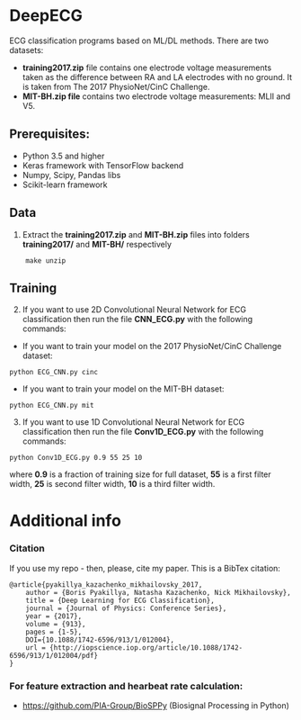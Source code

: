 # DeepECG
ECG classification programs based on ML/DL methods. There are two datasets:
 - **training2017.zip** file contains one electrode voltage measurements taken as the difference between RA and LA electrodes with no ground. It is taken from The 2017 PhysioNet/CinC Challenge.
 - **MIT-BH.zip file** contains two electrode voltage measurements: MLII and V5.

## Prerequisites:
- Python 3.5 and higher
- Keras framework with TensorFlow backend
- Numpy, Scipy, Pandas libs
- Scikit-learn framework 

## Data
1) Extract the **training2017.zip** and **MIT-BH.zip** files into folders **training2017/** and **MIT-BH/** respectively

```
    make unzip
```

## Training 

2) If you want to use 2D Convolutional Neural Network for ECG classification then run the file **CNN_ECG.py** with the following commands:
 - If you want to train your model on the 2017 PhysioNet/CinC Challenge dataset:

```
python ECG_CNN.py cinc
```

 - If you want to train your model on the MIT-BH dataset:

```
python ECG_CNN.py mit

```
3) If you want to use 1D Convolutional Neural Network for ECG classification then run the file **Conv1D_ECG.py** with the following commands:

```
python Conv1D_ECG.py 0.9 55 25 10
```

where **0.9** is a fraction of training size for full dataset, **55** is a first filter width, **25** is second filter width, **10** is a third filter width.
  
# Additional info
### Citation
If you use my repo - then, please, cite my paper. This is a BibTex citation:


    @article{pyakillya_kazachenko_mikhailovsky_2017,
        author = {Boris Pyakillya, Natasha Kazachenko, Nick Mikhailovsky},
        title = {Deep Learning for ECG Classification},
        journal = {Journal of Physics: Conference Series},
        year = {2017},
        volume = {913},
        pages = {1-5},
        DOI={10.1088/1742-6596/913/1/012004},
        url = {http://iopscience.iop.org/article/10.1088/1742-6596/913/1/012004/pdf}
    }


### For feature extraction and hearbeat rate calculation:
- https://github.com/PIA-Group/BioSPPy (Biosignal Processing in Python)
